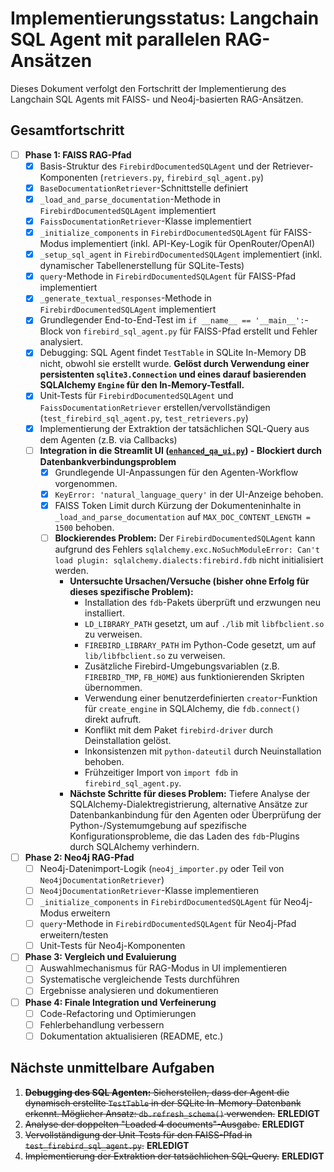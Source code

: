 # Implementierungsstatus: Langchain SQL Agent mit parallelen RAG-Ansätzen

Dieses Dokument verfolgt den Fortschritt der Implementierung des Langchain SQL Agents mit FAISS- und Neo4j-basierten RAG-Ansätzen.

## Gesamtfortschritt

-   [ ] **Phase 1: FAISS RAG-Pfad**
    -   [x] Basis-Struktur des `FirebirdDocumentedSQLAgent` und der Retriever-Komponenten (`retrievers.py`, `firebird_sql_agent.py`)
    -   [x] `BaseDocumentationRetriever`-Schnittstelle definiert
    -   [x] `_load_and_parse_documentation`-Methode in `FirebirdDocumentedSQLAgent` implementiert
    -   [x] `FaissDocumentationRetriever`-Klasse implementiert
    -   [x] `_initialize_components` in `FirebirdDocumentedSQLAgent` für FAISS-Modus implementiert (inkl. API-Key-Logik für OpenRouter/OpenAI)
    -   [x] `_setup_sql_agent` in `FirebirdDocumentedSQLAgent` implementiert (inkl. dynamischer Tabellenerstellung für SQLite-Tests)
    -   [x] `query`-Methode in `FirebirdDocumentedSQLAgent` für FAISS-Pfad implementiert
    -   [x] `_generate_textual_responses`-Methode in `FirebirdDocumentedSQLAgent` implementiert
    -   [x] Grundlegender End-to-End-Test im `if __name__ == '__main__':`-Block von `firebird_sql_agent.py` für FAISS-Pfad erstellt und Fehler analysiert.
    -   [x] Debugging: SQL Agent findet `TestTable` in SQLite In-Memory DB nicht, obwohl sie erstellt wurde. **Gelöst durch Verwendung einer persistenten `sqlite3.Connection` und eines darauf basierenden SQLAlchemy `Engine` für den In-Memory-Testfall.**
    -   [x] Unit-Tests für `FirebirdDocumentedSQLAgent` und `FaissDocumentationRetriever` erstellen/vervollständigen (`test_firebird_sql_agent.py`, `test_retrievers.py`)
    -   [x] Implementierung der Extraktion der tatsächlichen SQL-Query aus dem Agenten (z.B. via Callbacks)
    -   [ ] **Integration in die Streamlit UI ([`enhanced_qa_ui.py`](enhanced_qa_ui.py)) - Blockiert durch Datenbankverbindungsproblem**
        -   [x] Grundlegende UI-Anpassungen für den Agenten-Workflow vorgenommen.
        -   [x] `KeyError: 'natural_language_query'` in der UI-Anzeige behoben.
        -   [x] FAISS Token Limit durch Kürzung der Dokumenteninhalte in `_load_and_parse_documentation` auf `MAX_DOC_CONTENT_LENGTH = 1500` behoben.
        -   [ ] **Blockierendes Problem:** Der `FirebirdDocumentedSQLAgent` kann aufgrund des Fehlers `sqlalchemy.exc.NoSuchModuleError: Can't load plugin: sqlalchemy.dialects:firebird.fdb` nicht initialisiert werden.
            -   **Untersuchte Ursachen/Versuche (bisher ohne Erfolg für dieses spezifische Problem):**
                -   Installation des `fdb`-Pakets überprüft und erzwungen neu installiert.
                -   `LD_LIBRARY_PATH` gesetzt, um auf `./lib` mit `libfbclient.so` zu verweisen.
                -   `FIREBIRD_LIBRARY_PATH` im Python-Code gesetzt, um auf `lib/libfbclient.so` zu verweisen.
                -   Zusätzliche Firebird-Umgebungsvariablen (z.B. `FIREBIRD_TMP`, `FB_HOME`) aus funktionierenden Skripten übernommen.
                -   Verwendung einer benutzerdefinierten `creator`-Funktion für `create_engine` in SQLAlchemy, die `fdb.connect()` direkt aufruft.
                -   Konflikt mit dem Paket `firebird-driver` durch Deinstallation gelöst.
                -   Inkonsistenzen mit `python-dateutil` durch Neuinstallation behoben.
                -   Frühzeitiger Import von `import fdb` in `firebird_sql_agent.py`.
            -   **Nächste Schritte für dieses Problem:** Tiefere Analyse der SQLAlchemy-Dialektregistrierung, alternative Ansätze zur Datenbankanbindung für den Agenten oder Überprüfung der Python-/Systemumgebung auf spezifische Konfigurationsprobleme, die das Laden des `fdb`-Plugins durch SQLAlchemy verhindern.

-   [ ] **Phase 2: Neo4j RAG-Pfad**
    -   [ ] Neo4j-Datenimport-Logik (`neo4j_importer.py` oder Teil von `Neo4jDocumentationRetriever`)
    -   [ ] `Neo4jDocumentationRetriever`-Klasse implementieren
    -   [ ] `_initialize_components` in `FirebirdDocumentedSQLAgent` für Neo4j-Modus erweitern
    -   [ ] `query`-Methode in `FirebirdDocumentedSQLAgent` für Neo4j-Pfad erweitern/testen
    -   [ ] Unit-Tests für Neo4j-Komponenten
-   [ ] **Phase 3: Vergleich und Evaluierung**
    -   [ ] Auswahlmechanismus für RAG-Modus in UI implementieren
    -   [ ] Systematische vergleichende Tests durchführen
    -   [ ] Ergebnisse analysieren und dokumentieren
-   [ ] **Phase 4: Finale Integration und Verfeinerung**
    -   [ ] Code-Refactoring und Optimierungen
    -   [ ] Fehlerbehandlung verbessern
    -   [ ] Dokumentation aktualisieren (README, etc.)

## Nächste unmittelbare Aufgaben

1.  ~~**Debugging des SQL Agenten:** Sicherstellen, dass der Agent die dynamisch erstellte `TestTable` in der SQLite In-Memory-Datenbank erkennt. Möglicher Ansatz: `db.refresh_schema()` verwenden.~~ **ERLEDIGT**
2.  ~~Analyse der doppelten "Loaded 4 documents"-Ausgabe.~~ **ERLEDIGT**
3.  ~~Vervollständigung der Unit-Tests für den FAISS-Pfad in `test_firebird_sql_agent.py`.~~ **ERLEDIGT**
4.  ~~Implementierung der Extraktion der tatsächlichen SQL-Query.~~ **ERLEDIGT**